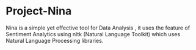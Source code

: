 # Project-Nina
   Nina is a simple  yet effective tool for Data Analysis , it uses the feature of  Sentiment Analytics using nltk (Natural Language Toolkit) which uses Natural Language Processing libraries.
